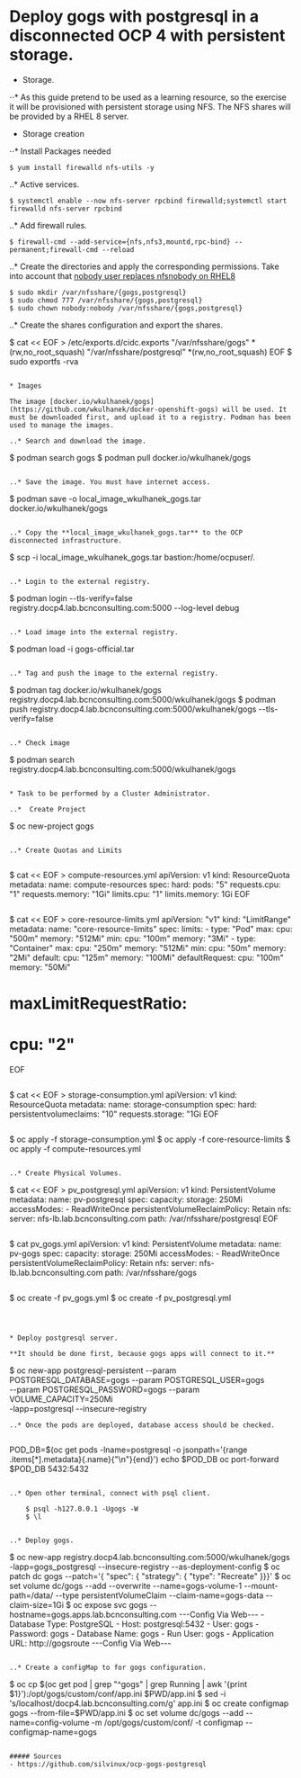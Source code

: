 # Deploy gogs with postgresql in a disconnected OCP 4 with persistent storage.

* Storage.

⋅⋅* As this guide pretend to be used as a learning resource, so the exercise it will be provisioned with persistent storage using NFS. The NFS shares will be provided by a RHEL 8 server.


* Storage creation

⋅⋅* Install Packages needed

```
$ yum install firewalld nfs-utils -y
```

..* Active services.

```
$ systemctl enable --now nfs-server rpcbind firewalld;systemctl start firewalld nfs-server rpcbind
```

..* Add firewall rules. 

```
$ firewall-cmd --add-service={nfs,nfs3,mountd,rpc-bind} --permanent;firewall-cmd --reload

```

..* Create the directories and apply the corresponding permissions.  Take into account that [nobody user replaces nfsnobody on RHEL8](https://access.redhat.com/documentation/en-us/red_hat_enterprise_linux/8/html-single/considerations_in_adopting_rhel_8/index#the-nobody-user-replaces-nfsnobody_shells-and-command-line-tools)


```
$ sudo mkdir /var/nfsshare/{gogs,postgresql}
$ sudo chmod 777 /var/nfsshare/{gogs,postgresql}
$ sudo chown nobody:nobody /var/nfsshare/{gogs,postgresql}
```

..* Create the shares configuration and export the shares.

$ cat << EOF > /etc/exports.d/cidc.exports
"/var/nfsshare/gogs" *(rw,no_root_squash)
"/var/nfsshare/postgresql" *(rw,no_root_squash)
EOF
$ sudo exportfs -rva
```

* Images

The image [docker.io/wkulhanek/gogs](https://github.com/wkulhanek/docker-openshift-gogs) will be used. It must be downloaded first, and upload it to a registry. Podman has been used to manage the images.

..* Search and download the image.

```
$ podman search gogs
$ podman pull docker.io/wkulhanek/gogs
```

..* Save the image. You must have internet access.

```
$ podman save -o local_image_wkulhanek_gogs.tar docker.io/wkulhanek/gogs
```

..* Copy the **local_image_wkulhanek_gogs.tar** to the OCP disconnected infrastructure.

```
$ scp -i local_image_wkulhanek_gogs.tar bastion:/home/ocpuser/.
```

..* Login to the external registry.

```
$ podman login --tls-verify=false registry.docp4.lab.bcnconsulting.com:5000 --log-level debug
```

..* Load image into the external registry.

```
$ podman load -i gogs-official.tar
```

..* Tag and push the image to the external registry.

```
$ podman tag docker.io/wkulhanek/gogs registry.docp4.lab.bcnconsulting.com:5000/wkulhanek/gogs
$ podman push registry.docp4.lab.bcnconsulting.com:5000/wkulhanek/gogs --tls-verify=false
```

..* Check image 
```
$ podman search registry.docp4.lab.bcnconsulting.com:5000/wkulhanek/gogs
```

* Task to be performed by a Cluster Administrator.

..*  Create Project

```
$ oc new-project gogs
```

..* Create Quotas and Limits


```
$ cat  << EOF > compute-resources.yml 
apiVersion: v1
kind: ResourceQuota
metadata:
  name: compute-resources
spec:
  hard:
    pods: "5" 
    requests.cpu: "1" 
    requests.memory: "1Gi" 
    limits.cpu: "1" 
    limits.memory: 1Gi
EOF
```

```
$ cat << EOF > core-resource-limits.yml 
apiVersion: "v1"
kind: "LimitRange"
metadata:
  name: "core-resource-limits" 
spec:
  limits:
    - type: "Pod"
      max:
        cpu: "500m" 
        memory: "512Mi" 
      min:
        cpu: "100m" 
        memory: "3Mi" 
    - type: "Container"
      max:
        cpu: "250m" 
        memory: "512Mi" 
      min:
        cpu: "50m" 
        memory: "2Mi" 
      default:
        cpu: "125m" 
        memory: "100Mi" 
      defaultRequest:
        cpu: "100m" 
        memory: "50Mi" 
#      maxLimitRequestRatio:
#        cpu: "2"

EOF
```

```
$ cat << EOF > storage-consumption.yml
apiVersion: v1
kind: ResourceQuota
metadata:
  name: storage-consumption
spec:
  hard:
    persistentvolumeclaims: "10" 
    requests.storage: "1Gi
EOF
```

```
$ oc apply -f storage-consumption.yml 
$ oc apply -f core-resource-limits 
$ oc apply -f compute-resources.yml
```

..* Create Physical Volumes.

```
$ cat << EOF > pv_postgresql.yml
apiVersion: v1
kind: PersistentVolume
metadata:
  name: pv-postgresql
spec:
  capacity:
    storage: 250Mi
  accessModes:
    - ReadWriteOnce
  persistentVolumeReclaimPolicy: Retain
  nfs:
    server: nfs-lb.lab.bcnconsulting.com
    path: /var/nfsshare/postgresql 
EOF

```

```
$ cat pv_gogs.yml
apiVersion: v1
kind: PersistentVolume
metadata:
  name: pv-gogs
spec:
  capacity:
    storage: 250Mi
  accessModes:
    - ReadWriteOnce
  persistentVolumeReclaimPolicy: Retain
  nfs:
    server: nfs-lb.lab.bcnconsulting.com
    path: /var/nfsshare/gogs

```

```
$ oc create -f pv_gogs.yml
$ oc create -f pv_postgresql.yml
```



* Deploy postgresql server. 

**It should be done first, because gogs apps will connect to it.**

```
$ oc new-app postgresql-persistent --param POSTGRESQL_DATABASE=gogs --param POSTGRESQL_USER=gogs\
--param POSTGRESQL_PASSWORD=gogs --param VOLUME_CAPACITY=250Mi \
-lapp=postgresql --insecure-registry

```
..* Once the pods are deployed, database access should be checked.


```
POD_DB=$(oc get pods -lname=postgresql -o jsonpath='{range .items[*].metadata}{.name}{"\n"}{end}')
echo $POD_DB
oc port-forward $POD_DB 5432:5432
```

..* Open other terminal, connect with psql client.

```
        $ psql -h127.0.0.1 -Ugogs -W
        $ \l
```

..* Deploy gogs. 

```
$ oc new-app registry.docp4.lab.bcnconsulting.com:5000/wkulhanek/gogs -lapp=gogs_postgresql --insecure-registry --as-deployment-config
$ oc patch dc gogs --patch='{ "spec": { "strategy": { "type": "Recreate" }}}'
$ oc set volume dc/gogs --add --overwrite --name=gogs-volume-1 --mount-path=/data/ --type persistentVolumeClaim --claim-name=gogs-data --claim-size=1Gi
$ oc expose svc gogs --hostname=gogs.apps.lab.bcnconsulting.com
---Config Via Web---
    - Database Type: PostgreSQL
    - Host: postgresql:5432
    - User: gogs
    - Password: gogs
    - Database Name: gogs
    - Run User: gogs
    - Application URL: http://gogsroute
---Config Via Web---
```

..* Create a configMap to for gogs configuration.

```
$ oc cp $(oc get pod | grep "^gogs" | grep Running | awk '{print $1}'):/opt/gogs/custom/conf/app.ini $PWD/app.ini
$ sed -i 's/localhost/docp4.lab.bcnconsulting.com/g' app.ini
$ oc create configmap gogs --from-file=$PWD/app.ini
$ oc set volume dc/gogs --add --name=config-volume -m /opt/gogs/custom/conf/ -t configmap --configmap-name=gogs
```

##### Sources
- https://github.com/silvinux/ocp-gogs-postgresql

